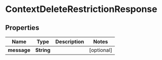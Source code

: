 

# ContextDeleteRestrictionResponse


## Properties

| Name | Type | Description | Notes |
|------------ | ------------- | ------------- | -------------|
|**message** | **String** |  |  [optional] |



